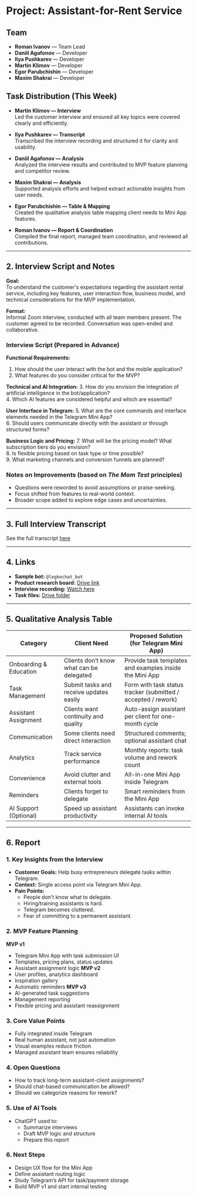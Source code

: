 # Project: Assistant-for-Rent Service

## Team
- **Roman Ivanov** — Team Lead  
- **Daniil Agafonov** — Developer  
- **Ilya Pushkarev** — Developer  
- **Martin Klimov** — Developer  
- **Egor Parubchishin** — Developer  
- **Maxim Shakrai** — Developer  

## Task Distribution (This Week)

- **Martin Klimov — Interview**  
  Led the customer interview and ensured all key topics were covered clearly and efficiently.

- **Ilya Pushkarev — Transcript**  
  Transcribed the interview recording and structured it for clarity and usability.

- **Daniil Agafonov — Analysis**  
  Analyzed the interview results and contributed to MVP feature planning and competitor review.

- **Maxim Shakrai — Analysis**  
  Supported analysis efforts and helped extract actionable insights from user needs.

- **Egor Parubchishin — Table & Mapping**  
  Created the qualitative analysis table mapping client needs to Mini App features.

- **Roman Ivanov — Report & Coordination**  
  Compiled the final report, managed team coordination, and reviewed all contributions.

---

## 2. Interview Script and Notes

**Goal:**  
To understand the customer's expectations regarding the assistant rental service, including key features, user interaction flow, business model, and technical considerations for the MVP implementation.

**Format:**  
Informal Zoom interview, conducted with all team members present. The customer agreed to be recorded. Conversation was open-ended and collaborative.

### Interview Script (Prepared in Advance)

**Functional Requirements:**
1. How should the user interact with the bot and the mobile application?  
2. What features do you consider critical for the MVP?  

**Technical and AI Integration:**
3. How do you envision the integration of artificial intelligence in the bot/application?   
4. Which AI features are considered helpful and which are essential?    

**User Interface in Telegram:**
5. What are the core commands and interface elements needed in the Telegram Mini App?   
6. Should users communicate directly with the assistant or through structured forms?  

**Business Logic and Pricing:**
7. What will be the pricing model? What subscription tiers do you envision?  
8. Is flexible pricing based on task type or time possible?    
9. What marketing channels and conversion funnels are planned?   

### Notes on Improvements (based on *The Mom Test* principles)
- Questions were reworded to avoid assumptions or praise-seeking.
- Focus shifted from features to real-world context.
- Broader scope added to explore edge cases and uncertainties.

---

## 3. Full Interview Transcript

See the full transcript [here](https://docs.google.com/document/d/1qo8wzwZ_IPZ6j5l0Tr_40DkhH7AhgPjXUjcNPH-LUb4/edit?usp=sharing)

---

## 4. Links

- **Sample bot:** `@legkochat_bot`  
- **Product research board:** [Drive link](https://miro.com/welcomeonboard/RDFJNjBvVW1lZzdEdEhjOGJvcUwvQWt1VUNKY2wyTDBjeEg0UVYrNWoxMTRBcGQvRDNLYktqVm5jSFk1VklCanJsRSs3K0N4bGkwU2p5eTlqcDF6eURKVlREVkRKQTNRV2hZQ1MrRCt0ZHcvL1RwKytucnhMSWtVU1NWYStxak1zVXVvMm53MW9OWFg5bkJoVXZxdFhRPT0hdjE=?share_link_id=29488487627)
- **Interview recording:** [Watch here](https://drive.google.com/file/d/1dwyYiJwaDvAvSftRSAYGC7BpFgboXM-z/view?usp=sharing)  
- **Task files:** [Drive folder](https://drive.google.com/drive/folders/1-lRkUX0sPWL469gG_kPdD2MjCSmifbSO?usp=sharing)  

---

## 5. Qualitative Analysis Table

| Category               | Client Need                              | Proposed Solution (for Telegram Mini App)                     |
| ---------------------- | ---------------------------------------- | ------------------------------------------------------------- |
| Onboarding & Education | Clients don’t know what can be delegated | Provide task templates and examples inside the Mini App       |
| Task Management        | Submit tasks and receive updates easily  | Form with task status tracker (submitted / accepted / rework) |
| Assistant Assignment   | Clients want continuity and quality      | Auto-assign assistant per client for one-month cycle          |
| Communication          | Some clients need direct interaction     | Structured comments; optional assistant chat                  |
| Analytics              | Track service performance                | Monthly reports: task volume and rework count                 |
| Convenience            | Avoid clutter and external tools         | All-in-one Mini App inside Telegram                           |
| Reminders              | Clients forget to delegate               | Smart reminders from the Mini App                             |
| AI Support (Optional)  | Speed up assistant productivity          | Assistants can invoke internal AI tools                       |

---

## 6. Report

### 1. Key Insights from the Interview
- **Customer Goals:** Help busy entrepreneurs delegate tasks within Telegram.
- **Context:** Single access point via Telegram Mini App.
- **Pain Points:**
  - People don’t know what to delegate.
  - Hiring/training assistants is hard.
  - Telegram becomes cluttered.
  - Fear of committing to a permanent assistant.

### 2. MVP Feature Planning
**MVP v1**
- Telegram Mini App with task submission UI  
- Templates, pricing plans, status updates  
- Assistant assignment logic
**MVP v2**
- User profiles, analytics dashboard  
- Inspiration gallery  
- Automatic reminders
**MVP v3**
- AI-generated task suggestions  
- Management reporting  
- Flexible pricing and assistant reassignment

### 3. Core Value Points
- Fully integrated inside Telegram  
- Real human assistant, not just automation  
- Visual examples reduce friction  
- Managed assistant team ensures reliability

### 4. Open Questions
- How to track long-term assistant-client assignments?
- Should chat-based communication be allowed?
- Should we categorize reasons for rework?

### 5. Use of AI Tools
- ChatGPT used to:
  - Summarize interviews  
  - Draft MVP logic and structure  
  - Prepare this report

### 6. Next Steps
- Design UX flow for the Mini App  
- Define assistant routing logic  
- Study Telegram’s API for task/payment storage  
- Build MVP v1 and start internal testing
